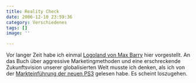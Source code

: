 ```yaml
---
title: Reality Check
date: 2006-12-10 23:59:36
category: Verschiedenes
tags: []
image: ''

---
```


Vor langer Zeit habe ich einmal [Logoland von Max Barry](http://www.misantropolis.de/?inc=tipps&ID=12) hier vorgestellt. An das Buch über aggressive Marketingmethoden und eine erschreckende Zukunftsvision unserer globalisierten Welt musste ich denken, als ich von der [Markteinführung der neuen PS3](http://www.sueddeutsche.de/,tt3l2/computer/artikel/190/94096/) gelesen habe. Es scheint loszugehen.
